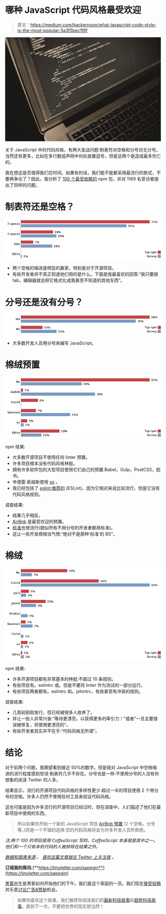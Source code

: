 # 哪种 JavaScript 代码风格最受欢迎

> 原文：<https://medium.com/hackernoon/what-javascript-code-style-is-the-most-popular-5a3f5bec1f6f>

![](img/e64f75fad28bdf1c2b7a99920cb0b867.png)

关于 JavaScript 中的代码风格，有两大圣战问题:制表符对空格和分号对无分号。当然还有更多，比如在多行数组声明中何处放置逗号，但是这两个是造成最多伤亡的。

我在想这是否值得我们花时间。如果有的话，我们能不能都采用最流行的款式，不要再争论了？因此，我分析了 [100 个最受依赖的](https://www.npmjs.com/browse/depended) npm 包，并对 1169 名受访者提出了同样的问题。

# **制表符还是空格？**

![](img/3f22020b18c5163cb02c622afd7ea2b8.png)

*   两个空格的缩进是明显的赢家，特别是对于开源项目。
*   有些开发者并不真正知道他们用的是什么。下面是我最喜欢的回答:“我只要按 tab，编辑器就会把它格式化成我甚至不知道的其他东西”。

# **分号还是没有分号？**

![](img/5b29b88e1d2e7d0f61826552c181526b.png)

*   大多数开发人员用分号来编写 JavaScript。

# **棉绒预置**

![](img/3133faf82ebd5ffecb6a6ce84c7d4869.png)

npm 结果:

*   大多数开源项目不使用任何 linter 预置。
*   许多项目根本没有代码风格林挺。
*   拥有许多软件包的大型项目使用它们自己的预置:Babel，Gulp，PostCSS，脸书。
*   辛德雷·索胡斯使用 [xo](https://github.com/sindresorhus/xo) 。
*   我已经包括了 [eslint:推荐的](http://eslint.org/docs/rules/) (ESLint)，因为它相对来说比较流行，但是它没有代码风格规则。

调查结果:

*   结果几乎相反。
*   [AirBnb](https://github.com/airbnb/javascript) 是最受欢迎的预置。
*   [标准](http://standardjs.com/)也很流行(貌似所有不用分号的开发者都用标准)。
*   这让一些开发商相当气愤:“绝对不是那种‘标准’的 BS”。

# **棉绒**

![](img/f72ebf049942d2b613c6f768cab9f03a.png)

npm 结果:

*   许多开源项目都有非常基本的林挺:不超过 10 条规则。
*   有些项目有。eslintrc 或。但是不要将 linter 作为测试的一部分运行。
*   有些项目两者都有。eslintrc 和。jshintrc，有些甚至有冲突的规则。

调查结果:

*   几周前刚刚发行，但已经被很多人收养了。
*   并让一些人非常兴奋:“等待更漂亮，以获得更多的牵引力！”或者“一旦主要错误被修复，将使用更漂亮的”。
*   有些开发者其实并不在乎:“代码风格无所谓”。

# **结论**

对于前两个问题，我期望看到接近 50%的数字。但是我对 JavaScript 中空格缩进的流行程度感到惊讶:制表符几乎不存在。分号也是一样:不使用分号的人没有你想象的阅读 Twitter 的人多。

结果显示，流行的开源项目代码风格的多样性更少:超过一半的项目使用 2 个带分号的空格。许多人仍然不使用任何工具来验证代码风格。

这也可能是因为许多流行的开源项目已经过时，但在调查中，人们描述了他们在最新项目中使用的东西。

> 所以如果你开始一个新的 JavaScript 项目 [AirBnb 预置](https://github.com/airbnb/javascript) (2 个空格，分号等。)将是一个不错的选择:您的代码风格将会为许多开发人员所熟悉。

*注:两个 100 的项目是用 CoffeeScript 写的。CoffeeScript 本身就是其中之一。他们和一个只有本机代码的人被排除在结果之外。*

[*数据和图表来源*](https://github.com/sapegin/jscodestyle) *。* [*喜欢这篇文章就在 Twitter 上关注我*](https://twitter.com/iamsapegin) *。*

**订阅我的简讯:**[**https://tinyletter.com/sapegin**](https://tinyletter.com/sapegin)

[黑客中午](http://bit.ly/Hackernoon)是黑客如何开始他们的下午。我们是这个家庭的一员。我们现在[接受投稿](http://bit.ly/hackernoonsubmission)并乐意[讨论广告&赞助](mailto:partners@amipublications.com)机会。

> 如果你喜欢这个故事，我们推荐你阅读我们的[最新科技故事](http://bit.ly/hackernoonlatestt)和[趋势科技故事](https://hackernoon.com/trending)。直到下一次，不要把世界的现实想当然！
